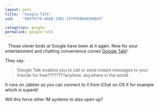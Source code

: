 ```yaml
---
layout: post
title:  "Google Talk"
uid:	"8A97977D-A6EB-2381-137FFE8D4A286B23"

categories: google
permalink: google-talk
---
```

<a href="http://www.google.com/talk/"><img style="FLOAT: left; MARGIN: 0px 10px 10px 0px; CURSOR: hand" alt="" src="http://www.google.com/talk/images/talk_logo.gif" border="0" /></a>
Those clever bods at Google have been at it again. Now for your entertainment and chatting convenience comes <a href="http://talk.google.com">Google Talk</a>!:

They say:
<blockquote>Google Talk enables you to call or send instant messages to your friends for free????????anytime, anywhere in the world.</blockquote>

It runs on Jabber so you can connect to it from iChat on OS X for example which is superb!

Will this force other IM systems to also open up?